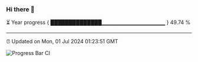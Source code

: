 ### Hi there 👋

⏳ Year progress { ██████████████▁▁▁▁▁▁▁▁▁▁▁▁▁▁▁▁ } 49.74 %

---

⏰ Updated on Mon, 01 Jul 2024 01:23:51 GMT

![Progress Bar CI](https://github.com/liununu/liununu/workflows/Progress%20Bar%20CI/badge.svg)
